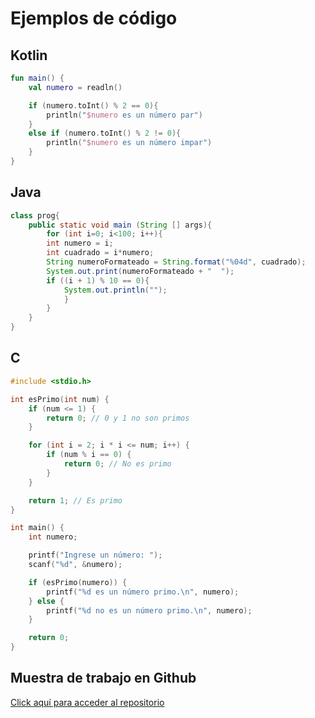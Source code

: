 # Ejemplos de código

## Kotlin
```kotlin
fun main() {
    val numero = readln()

    if (numero.toInt() % 2 == 0){
        println("$numero es un número par")
    }
    else if (numero.toInt() % 2 != 0){
        println("$numero es un número impar")
    }
}
```
## Java
```java
class prog{
    public static void main (String [] args){
        for (int i=0; i<100; i++){
	    int numero = i;
        int cuadrado = i*numero;
	    String numeroFormateado = String.format("%04d", cuadrado);
	    System.out.print(numeroFormateado + "  ");
	    if ((i + 1) % 10 == 0){
	    	System.out.println("");
	        }
        }
    }
}
```
## C
```c
#include <stdio.h>

int esPrimo(int num) {
    if (num <= 1) {
        return 0; // 0 y 1 no son primos
    }

    for (int i = 2; i * i <= num; i++) {
        if (num % i == 0) {
            return 0; // No es primo
        }
    }

    return 1; // Es primo
}

int main() {
    int numero;

    printf("Ingrese un número: ");
    scanf("%d", &numero);

    if (esPrimo(numero)) {
        printf("%d es un número primo.\n", numero);
    } else {
        printf("%d no es un número primo.\n", numero);
    }

    return 0;
}

```

## Muestra de trabajo en Github
[Click aquí para acceder al repositorio](https://github.com/Carlosmc00/libro-git)